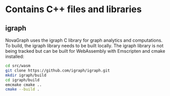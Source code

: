 # Contains C++ files and libraries

## igraph
NovaGraph uses the igraph C library for graph analytics and computations. To build, the igraph library needs to be built locally. The igraph library is not being tracked but can be built for WebAssembly with Emscripten and cmake installed:

```bash
cd src/wasm
git clone https://github.com/igraph/igraph.git
mkdir igraph/build
cd igraph/build
emcmake cmake ..
cmake --build .
```